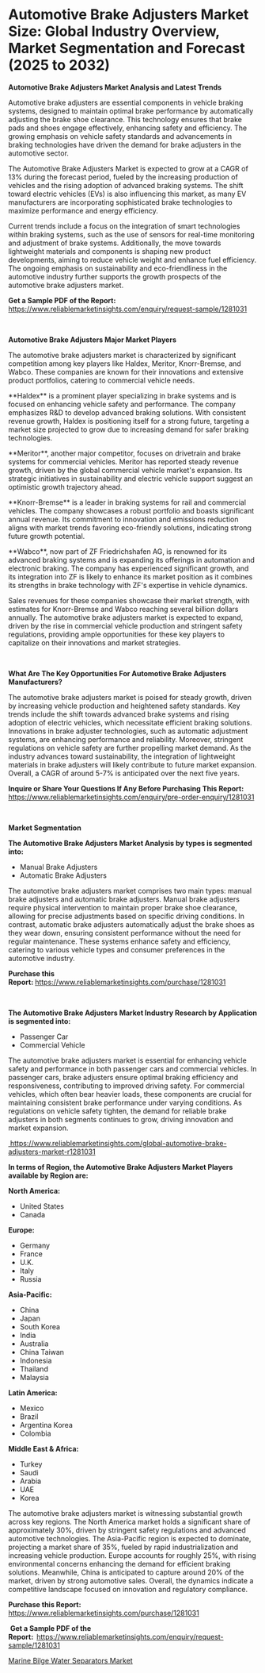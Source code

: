 <p><h1>Automotive Brake Adjusters Market Size: Global Industry Overview, Market Segmentation and Forecast (2025 to 2032)</h1></p><p><strong>Automotive Brake Adjusters Market Analysis and Latest Trends</strong></p>
<p><p>Automotive brake adjusters are essential components in vehicle braking systems, designed to maintain optimal brake performance by automatically adjusting the brake shoe clearance. This technology ensures that brake pads and shoes engage effectively, enhancing safety and efficiency. The growing emphasis on vehicle safety standards and advancements in braking technologies have driven the demand for brake adjusters in the automotive sector.</p><p>The Automotive Brake Adjusters Market is expected to grow at a CAGR of 13% during the forecast period, fueled by the increasing production of vehicles and the rising adoption of advanced braking systems. The shift toward electric vehicles (EVs) is also influencing this market, as many EV manufacturers are incorporating sophisticated brake technologies to maximize performance and energy efficiency.</p><p>Current trends include a focus on the integration of smart technologies within braking systems, such as the use of sensors for real-time monitoring and adjustment of brake systems. Additionally, the move towards lightweight materials and components is shaping new product developments, aiming to reduce vehicle weight and enhance fuel efficiency. The ongoing emphasis on sustainability and eco-friendliness in the automotive industry further supports the growth prospects of the automotive brake adjusters market.</p></p>
<p><strong>Get a Sample PDF of the Report:&nbsp;</strong> <a href="https://www.reliablemarketinsights.com/enquiry/request-sample/1281031?utm_campaign=2531&utm_medium=2&utm_source=Github&utm_content=ia&utm_term=24032025&utm_id=automotive-brake-adjusters">https://www.reliablemarketinsights.com/enquiry/request-sample/1281031</a></p>
<p>&nbsp;</p>
<p><strong>Automotive Brake Adjusters Major Market Players</strong></p>
<p><p>The automotive brake adjusters market is characterized by significant competition among key players like Haldex, Meritor, Knorr-Bremse, and Wabco. These companies are known for their innovations and extensive product portfolios, catering to commercial vehicle needs.</p><p>**Haldex** is a prominent player specializing in brake systems and is focused on enhancing vehicle safety and performance. The company emphasizes R&D to develop advanced braking solutions. With consistent revenue growth, Haldex is positioning itself for a strong future, targeting a market size projected to grow due to increasing demand for safer braking technologies.</p><p>**Meritor**, another major competitor, focuses on drivetrain and brake systems for commercial vehicles. Meritor has reported steady revenue growth, driven by the global commercial vehicle market's expansion. Its strategic initiatives in sustainability and electric vehicle support suggest an optimistic growth trajectory ahead.</p><p>**Knorr-Bremse** is a leader in braking systems for rail and commercial vehicles. The company showcases a robust portfolio and boasts significant annual revenue. Its commitment to innovation and emissions reduction aligns with market trends favoring eco-friendly solutions, indicating strong future growth potential.</p><p>**Wabco**, now part of ZF Friedrichshafen AG, is renowned for its advanced braking systems and is expanding its offerings in automation and electronic braking. The company has experienced significant growth, and its integration into ZF is likely to enhance its market position as it combines its strengths in brake technology with ZF's expertise in vehicle dynamics.</p><p>Sales revenues for these companies showcase their market strength, with estimates for Knorr-Bremse and Wabco reaching several billion dollars annually. The automotive brake adjusters market is expected to expand, driven by the rise in commercial vehicle production and stringent safety regulations, providing ample opportunities for these key players to capitalize on their innovations and market strategies.</p></p>
<p>&nbsp;</p>
<p><strong>What Are The Key Opportunities For Automotive Brake Adjusters Manufacturers?</strong></p>
<p><p>The automotive brake adjusters market is poised for steady growth, driven by increasing vehicle production and heightened safety standards. Key trends include the shift towards advanced brake systems and rising adoption of electric vehicles, which necessitate efficient braking solutions. Innovations in brake adjuster technologies, such as automatic adjustment systems, are enhancing performance and reliability. Moreover, stringent regulations on vehicle safety are further propelling market demand. As the industry advances toward sustainability, the integration of lightweight materials in brake adjusters will likely contribute to future market expansion. Overall, a CAGR of around 5-7% is anticipated over the next five years.</p></p>
<p><strong>Inquire or Share Your Questions If Any Before Purchasing This Report:</strong> <a href="https://www.reliablemarketinsights.com/enquiry/pre-order-enquiry/1281031?utm_campaign=2531&utm_medium=2&utm_source=Github&utm_content=ia&utm_term=24032025&utm_id=automotive-brake-adjusters">https://www.reliablemarketinsights.com/enquiry/pre-order-enquiry/1281031</a></p>
<p>&nbsp;</p>
<p><strong>Market Segmentation</strong></p>
<p><strong>The Automotive Brake Adjusters Market Analysis by types is segmented into:</strong></p>
<p><ul><li>Manual Brake Adjusters</li><li>Automatic Brake Adjusters</li></ul></p>
<p><p>The automotive brake adjusters market comprises two main types: manual brake adjusters and automatic brake adjusters. Manual brake adjusters require physical intervention to maintain proper brake shoe clearance, allowing for precise adjustments based on specific driving conditions. In contrast, automatic brake adjusters automatically adjust the brake shoes as they wear down, ensuring consistent performance without the need for regular maintenance. These systems enhance safety and efficiency, catering to various vehicle types and consumer preferences in the automotive industry.</p></p>
<p><strong>Purchase this Report:&nbsp;</strong><a href="https://www.reliablemarketinsights.com/purchase/1281031?utm_campaign=2531&utm_medium=2&utm_source=Github&utm_content=ia&utm_term=24032025&utm_id=automotive-brake-adjusters">https://www.reliablemarketinsights.com/purchase/1281031</a></p>
<p>&nbsp;</p>
<p><strong>The Automotive Brake Adjusters Market Industry Research by Application is segmented into:</strong></p>
<p><ul><li>Passenger Car</li><li>Commercial Vehicle</li></ul></p>
<p><p>The automotive brake adjusters market is essential for enhancing vehicle safety and performance in both passenger cars and commercial vehicles. In passenger cars, brake adjusters ensure optimal braking efficiency and responsiveness, contributing to improved driving safety. For commercial vehicles, which often bear heavier loads, these components are crucial for maintaining consistent brake performance under varying conditions. As regulations on vehicle safety tighten, the demand for reliable brake adjusters in both segments continues to grow, driving innovation and market expansion.</p></p>
<p><a href="https://www.reliablemarketinsights.com/global-automotive-brake-adjusters-market-r1281031?utm_campaign=2531&utm_medium=2&utm_source=Github&utm_content=ia&utm_term=24032025&utm_id=automotive-brake-adjusters">&nbsp;https://www.reliablemarketinsights.com/global-automotive-brake-adjusters-market-r1281031</a></p>
<p><strong>In terms of Region, the Automotive Brake Adjusters Market Players available by Region are:</strong></p>
<p>
    <p> <strong> North America: </strong>
        <ul>
            <li>United States</li>
            <li>Canada</li>
        </ul>
        </p> 
    <p> <strong> Europe: </strong>
        <ul>
            <li>Germany</li>
            <li>France</li>
            <li>U.K.</li>
            <li>Italy</li>
            <li>Russia</li>
        </ul>
        </p> 
    <p> <strong> Asia-Pacific: </strong>
        <ul>
            <li>China</li>
            <li>Japan</li>
            <li>South Korea</li>
            <li>India</li>
            <li>Australia</li>
            <li>China Taiwan</li>
            <li>Indonesia</li>
            <li>Thailand</li>
            <li>Malaysia</li>
        </ul>
        </p> 
    <p> <strong> Latin America: </strong>
        <ul>
            <li>Mexico</li>
            <li>Brazil</li>
            <li>Argentina Korea</li>
            <li>Colombia</li>
        </ul>
        </p> 
    <p> <strong> Middle East & Africa: </strong>
        <ul>
            <li>Turkey</li>
            <li>Saudi</li>
            <li>Arabia</li>
            <li>UAE</li>
            <li>Korea</li>
        </ul>
    </p>
    </p>
<p><p>The automotive brake adjusters market is witnessing substantial growth across key regions. The North America market holds a significant share of approximately 30%, driven by stringent safety regulations and advanced automotive technologies. The Asia-Pacific region is expected to dominate, projecting a market share of 35%, fueled by rapid industrialization and increasing vehicle production. Europe accounts for roughly 25%, with rising environmental concerns enhancing the demand for efficient braking solutions. Meanwhile, China is anticipated to capture around 20% of the market, driven by strong automotive sales. Overall, the dynamics indicate a competitive landscape focused on innovation and regulatory compliance.</p></p>
<p><strong>Purchase this Report: </strong><a href="https://www.reliablemarketinsights.com/purchase/1281031?utm_campaign=2531&utm_medium=2&utm_source=Github&utm_content=ia&utm_term=24032025&utm_id=automotive-brake-adjusters">https://www.reliablemarketinsights.com/purchase/1281031</a></p>
<p>&nbsp;<strong>Get a Sample PDF of the Report:&nbsp;&nbsp;</strong><a href="https://www.reliablemarketinsights.com/enquiry/request-sample/1281031?utm_campaign=2531&utm_medium=2&utm_source=Github&utm_content=ia&utm_term=24032025&utm_id=automotive-brake-adjusters">https://www.reliablemarketinsights.com/enquiry/request-sample/1281031</a></p>
<p><strong></strong></p>
<p><p><a href="https://github.com/techerghalim/Market-Research-Report-List-1/blob/main/marine-bilge-water-separators-market.md?utm_campaign=2531&utm_medium=2&utm_source=Github&utm_content=ia&utm_term=24032025&utm_id=automotive-brake-adjusters">Marine Bilge Water Separators Market</a></p></p>